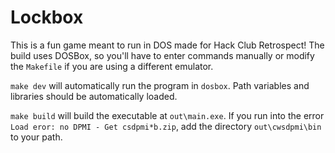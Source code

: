 # Lockbox

This is a fun game meant to run in DOS made for Hack Club Retrospect!
The build uses DOSBox, so you'll have to enter commands manually or modify the `Makefile` if you are using a different emulator.

`make dev` will automatically run the program in `dosbox`.
Path variables and libraries should be automatically loaded.

`make build` will build the executable at `out\main.exe`.
If you run into the error `Load eror: no DPMI - Get csdpmi*b.zip`,
add the directory `out\cwsdpmi\bin` to your path.
